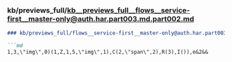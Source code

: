 ### kb/previews_full/kb__previews_full__flows__service-first__master-only@auth.har.part003.md.part002.md

```md
### kb/previews_full/flows__service-first__master-only@auth.har.part003.md (part 002)

```md
1,3,\"img\",0)(1,Z,1,5,\"img\",1),C(2,\"span\",2),R(3),I()),e&2&&
```

```

```
